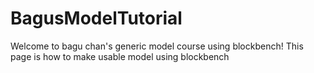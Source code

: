 # BagusModelTutorial
Welcome to bagu chan's generic model course using blockbench!
This page is how to make usable model using blockbench
